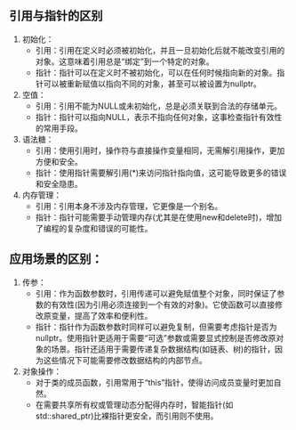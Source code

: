 ## 引用与指针的区别
1. 初始化：
    - 引用：引用在定义时必须被初始化，并且一旦初始化后就不能改变引用的对象。这意味着引用总是“绑定”到一个特定的对象。
    - 指针：指针可以在定义时不被初始化，可以在任何时候指向新的对象。指针可以被重新赋值以指向不同的对象，甚至可以被设置为nullptr。
2. 空值：
    - 引用：引用不能为NULL或未初始化，总是必须关联到合法的存储单元。
    - 指针：指针可以指向NULL，表示不指向任何对象，这事检查指针有效性的常用手段。
3. 语法糖：
    - 引用：使用引用时，操作符与直接操作变量相同，无需解引用操作，更加方便和安全。
    - 指针：使用指针需要解引用(*)来访问指针指向值，这可能导致更多的错误和安全隐患。
4. 内存管理：
    - 引用：引用本身不涉及内存管理，它更像是一个别名。
    - 指针：指针可能需要手动管理内存(尤其是在使用new和delete时)，增加了编程的复杂度和错误的可能性。

## 应用场景的区别：
1. 传参：
    - 引用：作为函数参数时，引用传递可以避免赋值整个对象，同时保证了参数的有效性(因为引用必须连接到一个有效的对象)。它使函数可以直接修改原变量，提高了效率和便利性。
    - 指针：指针作为函数参数时同样可以避免复制，但需要考虑指针是否为nullptr。使用指针更适用于需要“可选”参数或需要显式控制是否修改原对象的场景。指针还适用于需要传递复杂数据结构(如链表、树)的指针，因为这些情况下可能需要修改数据结构的内部节点。
2. 对象操作：
    - 对于类的成员函数，引用常用于“this”指针，使得访问成员变量时更加自然。
    - 在需要共享所有权或管理动态分配得内存时，智能指针(如std::shared_ptr)比裸指针更安全，而引用则不使用。

